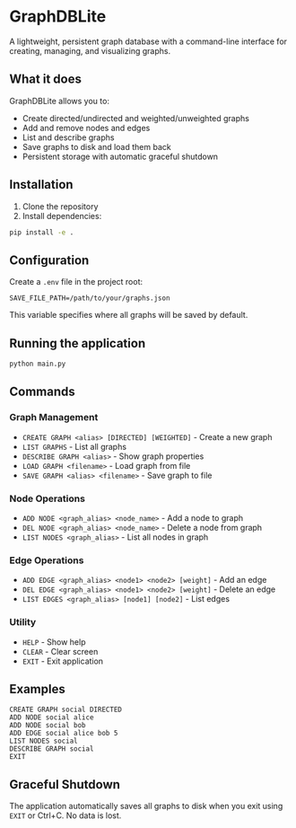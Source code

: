 # GraphDBLite

A lightweight, persistent graph database with a command-line interface for creating, managing, and visualizing graphs.

## What it does

GraphDBLite allows you to:
- Create directed/undirected and weighted/unweighted graphs
- Add and remove nodes and edges
- List and describe graphs
- Save graphs to disk and load them back
- Persistent storage with automatic graceful shutdown

## Installation

1. Clone the repository
2. Install dependencies:
```bash
pip install -e .
```

## Configuration

Create a `.env` file in the project root:
```
SAVE_FILE_PATH=/path/to/your/graphs.json
```

This variable specifies where all graphs will be saved by default.

## Running the application

```bash
python main.py
```

## Commands

### Graph Management
- `CREATE GRAPH <alias> [DIRECTED] [WEIGHTED]` - Create a new graph
- `LIST GRAPHS` - List all graphs
- `DESCRIBE GRAPH <alias>` - Show graph properties
- `LOAD GRAPH <filename>` - Load graph from file
- `SAVE GRAPH <alias> <filename>` - Save graph to file

### Node Operations
- `ADD NODE <graph_alias> <node_name>` - Add a node to graph
- `DEL NODE <graph_alias> <node_name>` - Delete a node from graph
- `LIST NODES <graph_alias>` - List all nodes in graph

### Edge Operations
- `ADD EDGE <graph_alias> <node1> <node2> [weight]` - Add an edge
- `DEL EDGE <graph_alias> <node1> <node2> [weight]` - Delete an edge
- `LIST EDGES <graph_alias> [node1] [node2]` - List edges

### Utility
- `HELP` - Show help
- `CLEAR` - Clear screen
- `EXIT` - Exit application

## Examples

```
CREATE GRAPH social DIRECTED
ADD NODE social alice
ADD NODE social bob
ADD EDGE social alice bob 5
LIST NODES social
DESCRIBE GRAPH social
EXIT
```

## Graceful Shutdown

The application automatically saves all graphs to disk when you exit using `EXIT` or Ctrl+C. No data is lost. 